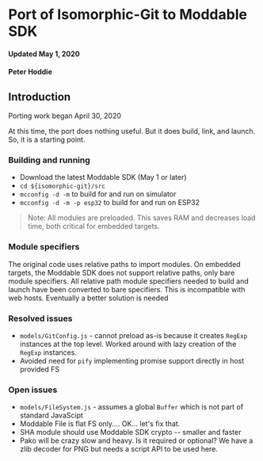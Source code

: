 # Port of Isomorphic-Git to Moddable SDK
#### Updated May 1, 2020
#### Peter Hoddie

## Introduction

Porting work began April 30, 2020

At this time, the port does nothing useful. But it does build, link, and launch. So, it is a starting point.

### Building and running

- Download the latest Moddable SDK (May 1 or later)
- `cd ${isomorphic-git}/src`
- `mcconfig -d -m` to build for and run on simulator
- `mcconfig -d -m -p esp32` to build for and run on ESP32

> Note: All modules are preloaded. This saves RAM and decreases load time, both critical for embedded targets.

### Module specifiers

The original code uses relative paths to import modules. On embedded targets, the Moddable SDK does not support relative paths, only bare module specifiers. All relative path module specifiers needed to build and launch have been converted to bare specifiers. This is incompatible with web hosts. Eventually a better solution is needed


### Resolved issues

- `models/GitConfig.js` - cannot preload as-is because it creates `RegExp` instances at the top level. Worked around with lazy creation of the `RegExp` instances.
- Avoided need for `pify`  implementing promise support directly in host provided FS

### Open issues 

- `models/FileSystem.js` - assumes a global `Buffer` which is not part of standard JavaScipt
- Moddable File is flat FS only.... OK... let's fix that.
- SHA module should use Moddable SDK crypto -- smaller and faster
- Pako will be crazy slow and heavy. Is it required or optional? We have a zlib decoder for PNG but needs a script API to be used here.
